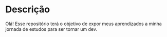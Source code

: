 # Descrição

Olá! Esse repositório terá o objetivo de expor meus aprendizados a minha jornada de estudos para ser tornar um dev.
